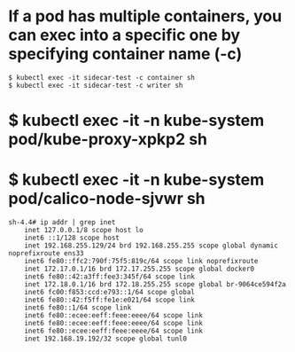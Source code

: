 # If a pod has multiple containers, you can exec into a specific one by specifying container name (-c)
```
$ kubectl exec -it sidecar-test -c container sh
$ kubectl exec -it sidecar-test -c writer sh
```

# $ kubectl exec -it -n kube-system pod/kube-proxy-xpkp2 sh

# $ kubectl exec -it -n kube-system pod/calico-node-sjvwr sh
```
sh-4.4# ip addr | grep inet
    inet 127.0.0.1/8 scope host lo
    inet6 ::1/128 scope host 
    inet 192.168.255.129/24 brd 192.168.255.255 scope global dynamic noprefixroute ens33
    inet6 fe80::ffc2:790f:75f5:819c/64 scope link noprefixroute 
    inet 172.17.0.1/16 brd 172.17.255.255 scope global docker0
    inet6 fe80::42:a3ff:fee3:345f/64 scope link 
    inet 172.18.0.1/16 brd 172.18.255.255 scope global br-9064ce594f2a
    inet6 fc00:f853:ccd:e793::1/64 scope global 
    inet6 fe80::42:f5ff:fe1e:e021/64 scope link 
    inet6 fe80::1/64 scope link 
    inet6 fe80::ecee:eeff:feee:eeee/64 scope link 
    inet6 fe80::ecee:eeff:feee:eeee/64 scope link 
    inet6 fe80::ecee:eeff:feee:eeee/64 scope link 
    inet 192.168.19.192/32 scope global tunl0

```
